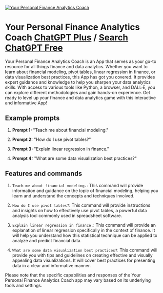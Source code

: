 
[![Your Personal Finance Analytics Coach](https://files.oaiusercontent.com/file-BFf6CuUyESRvzwux2XXImmjb?se=2123-10-16T22%3A01%3A27Z&sp=r&sv=2021-08-06&sr=b&rscc=max-age%3D31536000%2C%20immutable&rscd=attachment%3B%20filename%3D4c64da00-98dd-47b9-9077-4099b0afdb26.png&sig=uXgTW%2BvWY%2BzQRtpL2Vl6S19FbxpIjk79f%2BeKltIz4lM%3D)](https://chat.openai.com/g/g-aTFvSLcDa-your-personal-finance-analytics-coach)

# Your Personal Finance Analytics Coach [ChatGPT Plus](https://chat.openai.com/g/g-aTFvSLcDa-your-personal-finance-analytics-coach) / [Search ChatGPT Free](https://gptcall.net/index.html#/?search=Your%20Personal%20Finance%20Analytics%20Coach)

Your Personal Finance Analytics Coach is an App that serves as your go-to resource for all things finance and data analytics. Whether you want to learn about financial modeling, pivot tables, linear regression in finance, or data visualization best practices, this App has got you covered. It provides expert guidance and knowledge to help you sharpen your data analytics skills. With access to various tools like Python, a browser, and DALL·E, you can explore different methodologies and gain hands-on experience. Get ready to level up your finance and data analytics game with this interactive and informative App!

## Example prompts

1. **Prompt 1:** "Teach me about financial modeling."

2. **Prompt 2:** "How do I use pivot tables?"

3. **Prompt 3:** "Explain linear regression in finance."

4. **Prompt 4:** "What are some data visualization best practices?"

## Features and commands

1. `Teach me about financial modeling.`: This command will provide information and guidance on the topic of financial modeling, helping you learn and understand the concepts and techniques involved.

2. `How do I use pivot tables?`: This command will provide instructions and insights on how to effectively use pivot tables, a powerful data analysis tool commonly used in spreadsheet software.

3. `Explain linear regression in finance.`: This command will provide an explanation of linear regression specifically in the context of finance. It will help you understand how this statistical technique can be applied to analyze and predict financial data.

4. `What are some data visualization best practices?`: This command will provide you with tips and guidelines on creating effective and visually appealing data visualizations. It will cover best practices for presenting data in a clear and informative manner.

Please note that the specific capabilities and responses of the Your Personal Finance Analytics Coach app may vary based on its underlying tools and settings.


